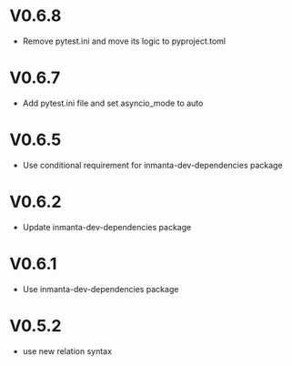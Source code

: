 # V0.6.8
- Remove pytest.ini and move its logic to pyproject.toml

# V0.6.7
- Add pytest.ini file and set asyncio_mode to auto

# V0.6.5
- Use conditional requirement for inmanta-dev-dependencies package

# V0.6.2
- Update inmanta-dev-dependencies package

# V0.6.1
-  Use inmanta-dev-dependencies package

# V0.5.2
- use new relation syntax
